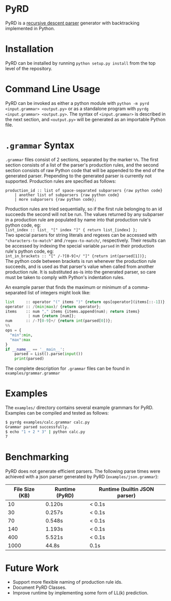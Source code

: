 # PyRD
PyRD is a [recursive descent parser](https://en.wikipedia.org/wiki/Recursive_descent_parser)
generator with backtracking implemented in Python.

# Installation
PyRD can be installed by running `python setup.py install` from the top level of the repository.

# Command Line Usage
PyRD can be invoked as either a python module with `python -m pyrd <input.grammar> <output.py>`
or as a standalone program with `pyrdg <input.grammar> <output.py>`. The syntax of `<input.grammar>`
is described in the next section, and `<output.py>` will be generated as an importable Python file.

# `.grammar` Syntax
`.grammar` files consist of 2 sections, separated by the marker `%%`. The first section consists of a 
list of the parser's production rules, and the second section consists of raw Python code that will be 
appended to the end of the generated parser. Prepending to the generated parser is currently not supported.
Production rules are specified as follows:
```
production_id :: list of space-separated subparsers {raw python code}
    | another list of subparsers {raw python code}
    | more subparsers {raw python code};
```
Production rules are tried sequentially, so if the first rule belonging to an id succeeds the second will not
be run. The values returned by any subparser in a production rule are populated by name into that 
production rule's python code, eg:  
`list_index :: list_ "[" index "]" { return list_[index] };`  
Two special parsers for string literals and regexes can be accessed with
`"characters-to-match"` and `/regex-to-match/`, respectively. Their results can be accessed by indexing the 
special variable `parsed` in their production rule's python code,
eg:   
`int_in_brackets :: "[" /-?[0-9]+/ "]" {return int(parsed[1])};`  
The python code between brackets is run whenever the production rule succeeds, and is used as that parser's value
when called from another production rule. It is substituted as-is into the generated parser, so care must be taken to
comply with Python's indentation rules.

An example parser that finds the maximum or minimum of a comma-separated list of integers 
might look like:
```python
list     :: operator "(" items ")" {return ops[operator](items[::-1])};
operator :: /(min|max)/ {return operator};
items    :: num "," items {items.append(num); return items}
          | num {return [num]};
num      :: /-?[0-9]+/ {return int(parsed[0])};
%%
ops = {
  "min":min,
  "max":max
}
if __name__ == '__main__':
    parsed = List().parse(input())
    print(parsed)
```
The complete description for `.grammar` files can be found in `examples/grammar.grammar`

# Examples
The `examples/` directory contains several example grammars for PyRD. Examples can be compiled and tested
as follows:
```bash
$ pyrdg examples/calc.grammar calc.py
Grammar parsed successfully.
$ echo "1 + 2 * 3" | python calc.py
7
```

# Benchmarking
PyRD does not generate efficient parsers. The following parse times were achieved with a json
parser generated by PyRD (`examples/json.grammar`):

| File Size (KB) | Runtime (PyRD) | Runtime (builtin JSON parser) |
| -------------- | -------------- | ----------------------------- |
| 10             | 0.120s         | < 0.1s                        |
| 30             | 0.257s         | < 0.1s                        |
| 70             | 0.548s         | < 0.1s                        |
| 140            | 1.193s         | < 0.1s                        |
| 400            | 5.521s         | < 0.1s                        |
| 1000           | 44.8s          |   0.1s                        |

# Future Work
* Support more flexible naming of production rule ids.
* Document PyRD Classes.
* Improve runtime by implementing some form of LL(k) prediction.
